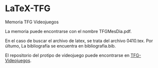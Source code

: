 # LaTeX-TFG
Memoria TFG Videojuegos 

La memoria puede encontrarse con el nombre TFGMesDia.pdf. 

En el caso de buscar el archivo de latex, se trata del archivo 0410.tex. Por últumo, La bibliografía se encuentra en bibliografia.bib. 

El repositorio del protipo de videojuego puede encontrarse en [TFG-Videojuegos](https://github.com/AndreoPSullivan/TFG-Videojuegos). 
